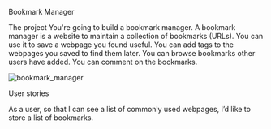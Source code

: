 Bookmark Manager

The project
You're going to build a bookmark manager. A bookmark manager is a website to maintain a collection of bookmarks (URLs). You can use it to save a webpage you found useful. You can add tags to the webpages you saved to find them later. You can browse bookmarks other users have added. You can comment on the bookmarks.

![bookmark_manager](https://user-images.githubusercontent.com/44870179/56587370-50d5ac80-65d9-11e9-91f6-3ff70d3db384.png)

User stories

As a user,
so that I can see a list of commonly used webpages,
I’d like to store a list of bookmarks.
